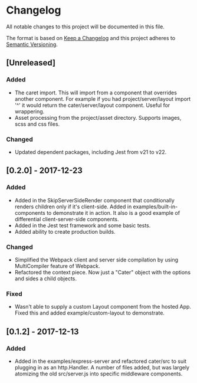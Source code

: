 # Changelog
All notable changes to this project will be documented in this file.

The format is based on [Keep a Changelog](http://keepachangelog.com/en/1.0.0/)
and this project adheres to [Semantic Versioning](http://semver.org/spec/v2.0.0.html).

## [Unreleased]
### Added
- The caret import. This will import from a component that overrides another component. For example if you had project/server/layout import '^' it would return the cater/server/layout component. Useful for wrappering.
- Asset processing from the project/asset directory. Supports images, scss and css files.

### Changed
- Updated dependent packages, including Jest from v21 to v22.

## [0.2.0] - 2017-12-23
### Added
- Added in the SkipServerSideRender component that conditionally renders children only if it's client-side. Added in examples/built-in-components to demonstrate it in action. It also is a good example of differential client-server-side components.
- Added in the Jest test framework and some basic tests.
- Added ability to create production builds.

### Changed
- Simplified the Webpack client and server side compilation by using MultiCompiler feature of Webpack.
- Refactored the context piece. Now just a "Cater" object with the options and sides a child objects.

### Fixed
- Wasn't able to supply a custom Layout component from the hosted App. Fixed this and added example/custom-layout to demonstrate.

## [0.1.2] - 2017-12-13
### Added
- Added in the examples/express-server and refactored cater/src to suit plugging in as an http.Handler. A number of files added, but was largely atomizing the old src/server.js into specific middleware components.
